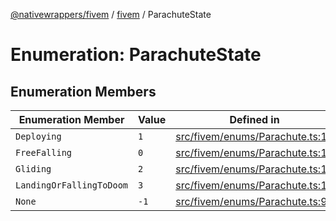 [@nativewrappers/fivem](../../README.md) / [fivem](../README.md) / ParachuteState

# Enumeration: ParachuteState

## Enumeration Members

| Enumeration Member | Value | Defined in |
| ------ | ------ | ------ |
| `Deploying` | `1` | [src/fivem/enums/Parachute.ts:11](https://github.com/nativewrappers/fivem/blob/2d4fa96d0a81695a673fe4c595d3abfefbf554a5/src/fivem/enums/Parachute.ts#L11) |
| `FreeFalling` | `0` | [src/fivem/enums/Parachute.ts:10](https://github.com/nativewrappers/fivem/blob/2d4fa96d0a81695a673fe4c595d3abfefbf554a5/src/fivem/enums/Parachute.ts#L10) |
| `Gliding` | `2` | [src/fivem/enums/Parachute.ts:12](https://github.com/nativewrappers/fivem/blob/2d4fa96d0a81695a673fe4c595d3abfefbf554a5/src/fivem/enums/Parachute.ts#L12) |
| `LandingOrFallingToDoom` | `3` | [src/fivem/enums/Parachute.ts:13](https://github.com/nativewrappers/fivem/blob/2d4fa96d0a81695a673fe4c595d3abfefbf554a5/src/fivem/enums/Parachute.ts#L13) |
| `None` | `-1` | [src/fivem/enums/Parachute.ts:9](https://github.com/nativewrappers/fivem/blob/2d4fa96d0a81695a673fe4c595d3abfefbf554a5/src/fivem/enums/Parachute.ts#L9) |
